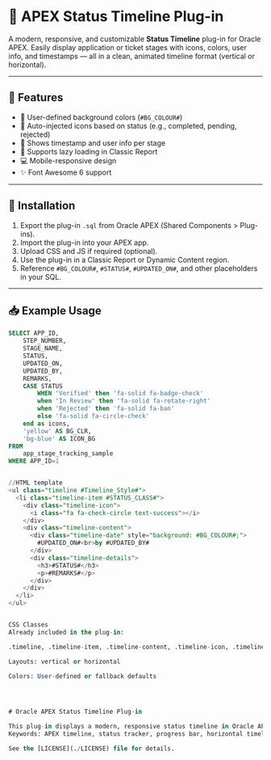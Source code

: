 # 📌 APEX Status Timeline Plug-in

A modern, responsive, and customizable **Status Timeline** plug-in for Oracle APEX. Easily display application or ticket stages with icons, colors, user info, and timestamps — all in a clean, animated timeline format (vertical or horizontal).

---

## 🔧 Features

- 🎨 User-defined background colors (`#BG_COLOUR#`)
- 🧠 Auto-injected icons based on status (e.g., completed, pending, rejected)
- 📅 Shows timestamp and user info per stage
- 🔁 Supports lazy loading in Classic Report
- 💻 Mobile-responsive design
- ✨ Font Awesome 6 support

---

## 🚀 Installation

1. Export the plug-in `.sql` from Oracle APEX (Shared Components > Plug-ins).
2. Import the plug-in into your APEX app.
3. Upload CSS and JS if required (optional).
4. Use the plug-in in a Classic Report or Dynamic Content region.
5. Reference `#BG_COLOUR#`, `#STATUS#`, `#UPDATED_ON#`, and other placeholders in your SQL.

---

## 📥 Example Usage

```sql
SELECT APP_ID,
    STEP_NUMBER,
    STAGE_NAME,
    STATUS,
    UPDATED_ON,
    UPDATED_BY,
    REMARKS,
    CASE STATUS
        WHEN 'Verified' then 'fa-solid fa-badge-check'
        when 'In Review' then 'fa-solid fa-rotate-right'
        when 'Rejected' then 'fa-solid fa-ban'
        else 'fa-solid fa-circle-check'
    end as icons,
    'yellow' AS BG_CLR,
    'bg-blue' AS ICON_BG
FROM 
    app_stage_tracking_sample
WHERE APP_ID=1


//HTML template 
<ul class="timeline #Timeline_Style#">
  <li class="timeline-item #STATUS_CLASS#">
    <div class="timeline-icon">
      <i class="fa fa-check-circle text-success"></i>
    </div>
    <div class="timeline-content">
      <div class="timeline-date" style="background: #BG_COLOUR#;">
        #UPDATED_ON#<br>by #UPDATED_BY#
      </div>
      <div class="timeline-details">
        <h3>#STATUS#</h3>
        <p>#REMARKS#</p>
      </div>
    </div>
  </li>
</ul>


CSS Classes
Already included in the plug-in:

.timeline, .timeline-item, .timeline-content, .timeline-icon, .timeline-date, .timeline-details

Layouts: vertical or horizontal

Colors: User-defined or fallback defaults




# Oracle APEX Status Timeline Plug-in

This plug-in displays a modern, responsive status timeline in Oracle APEX...
Keywords: APEX timeline, status tracker, progress bar, horizontal timeline, vertical timeline, Oracle APEX plug-in.

See the [LICENSE](./LICENSE) file for details.
